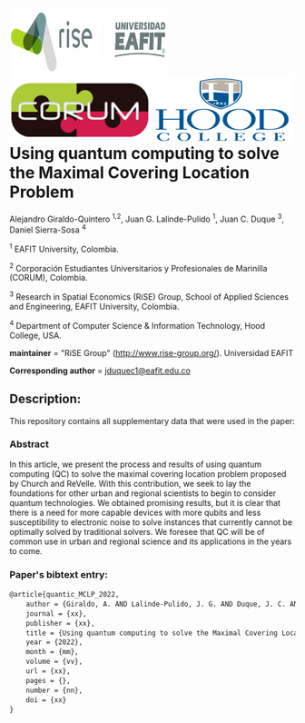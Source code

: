 <img src="figs/logo_rise_eafit.png" alt="RiSE-group logo" align="left" height=120 width=280>
<img src="figs/corum.png" alt="World Bank logo" align="left" height=120  width=250>
<img src="figs/hood_college.png" alt="World Bank logo" align="left" height=120  width=250>


<br/><br/>
<br/><br/>
# 
# Using quantum computing to solve the Maximal Covering Location Problem

Alejandro Giraldo-Quintero <sup>1,2</sup>, Juan G. Lalinde-Pulido <sup>1</sup>, Juan C. Duque <sup>3</sup>, Daniel Sierra-Sosa <sup>4</sup>
 
<sup>1</sup> EAFIT University, Colombia.

<sup>2</sup> Corporación Estudiantes Universitarios y Profesionales de Marinilla (CORUM), Colombia.

<sup>3</sup> Research in Spatial Economics (RiSE) Group, School of Applied Sciences and Engineering, EAFIT University, Colombia.

<sup>4</sup> Department of Computer Science \& Information Technology, Hood College, USA.

__maintainer__ = "RiSE Group"  (http://www.rise-group.org/). Universidad EAFIT

__Corresponding author__ = jduquec1@eafit.edu.co

## Description:

This repository contains all supplementary data that were used in the paper:

### Abstract 

In this article, we present the process and results of using quantum computing (QC) to solve the maximal covering location problem proposed by Church and ReVelle. With this contribution, we seek to lay the foundations for other urban and regional scientists to begin to consider quantum technologies. We obtained promising results, but it is clear that there is a need for more capable devices with more qubits and less susceptibility to electronic noise to solve instances that currently cannot be optimally solved by traditional solvers. We foresee that QC will be of common use in urban and regional science and its applications in the years to come.

### Paper's bibtext entry:

```tex
@article{quantic_MCLP_2022,
    author = {Giraldo, A. AND Lalinde-Pulido, J. G. AND Duque, J. C. AND Sierra-Sosa, D.},
    journal = {xx},
    publisher = {xx},
    title = {Using quantum computing to solve the Maximal Covering Location Problem},
    year = {2022},
    month = {mm},
    volume = {vv},
    url = {xx},
    pages = {},
    number = {nn},
    doi = {xx}
}
```
